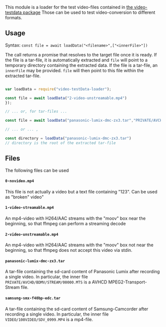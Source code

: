 This module is a loader for the test video-files contained
in [the video-testdata package](http://github.com/nknapp/video-testdata)
Those can be used to test video-conversion to different formats.

## Usage

Syntax: `const file = await loadData("<filename>",["<innerFile>"])`

The call returns a promise that resolves to the target file once it is ready.
If the file is a tar-file, it is automatically extracted and `file` will point to
a temporary directory containing the extracted data.
If the file is a tar-file, an `innerFile` may be provided. `file` will then point to
this file within the extracted tar-file.


```js

var loadData = require("video-testData-loader");

const file = await loadData("2-video-unstreamable.mp4")
});

// ... or, for tar-files ...

const file = await loadData("panasonic-lumix-dmc-zx3.tar","PRIVATE/AVCHD/BDMV/STREAM/00000.MTS")

// ... or ... ,

const directory = loadData("panasonic-lumix-dmc-zx3.tar")
// directory is the root of the extracted tar-file
```

## Files

The following files can be used

#### `0-novideo.mp4`

This file is not actually a video but a text file containing "123". Can be used as "broken" video"

#### `1-video-streamable.mp4`

An mp4-video with H264/AAC streams with the "moov" box near the beginning, so that ffmpeg can
perform a streaming decode

#### `2-video-unstreamable.mp4`

An mp4-video with H264/AAC streams with the "moov" box not near the beginning, so that ffmpeg does not
accept this video via stdin.

#### `panasonic-lumix-dmc-zx3.tar`

A tar-file containing the sd-card content of Panasonic Lumix after recording a single video.
In particular, the inner file `PRIVATE/AVCHD/BDMV/STREAM/00000.MTS` is a AVHCD MPEG2-Transport-
Stream file.

#### `samsung-smx-f40bp-edc.tar`

A tar-file containing the sd-card content of Samsung-Camcorder after recording a single video.
In particular, the inner file `VIDEO/100VIDEO/SDV_0999.MP4` is a mp4-file.

